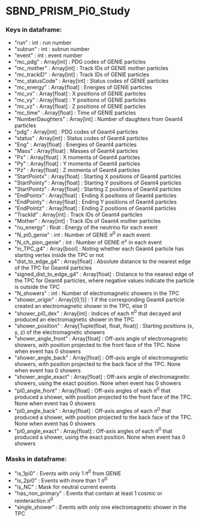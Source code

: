 # SBND_PRISM_Pi0_Study

### Keys in dataframe:
- "run" : int : run number
- "subrun" : int : subrun number
- "event" : int : event number
- "mc_pdg" : Array[int] : PDG codes of GENIE particles
- "mc_mother" : Array[int] : Track IDs of GENIE mother particles
- "mc_trackID" : Array[int] : Track IDs of GENIE particles
- "mc_statusCode" : Array[int] : Status codes of GENIE particles
- "mc_energy" : Array[float] : Energies of GENIE particles
- "mc_vx" : Array[float] : X positions of GENIE particles
- "mc_vy" : Array[float] : Y positions of GENIE particles
- "mc_vz" : Array[float] : Z positions of GENIE particles
- "mc_time" : Array[float] : Time of GENIE particles
- "NumberDaughters" : Array[int] : Number of daughters from Geant4 particles
- "pdg" : Array[int] : PDG codes of Geant4 particles
- "status" : Array[int] : Status codes of Geant4 particles
- "Eng" : Array[float] : Energies of Geant4 particles
- "Mass" : Array[float] : Masses of Geant4 particles
- "Px" : Array[float] : X momenta of Geant4 particles
- "Py" : Array[float] : Y momenta of Geant4 particles
- "Pz" : Array[float] : Z momenta of Geant4 particles
- "StartPointx" : Array[float] : Starting X positions of Geant4 particles
- "StartPointy" : Array[float] : Starting Y positions of Geant4 particles
- "StartPointz" : Array[float] : Starting Z positions of Geant4 particles
- "EndPointx" : Array[float] : Ending X positions of Geant4 particles
- "EndPointy" : Array[float] : Ending Y positions of Geant4 particles
- "EndPointz" : Array[float] : Ending Z positions of Geant4 particles
- "TrackId" : Array[int] : Track IDs of Geant4 particles
- "Mother" : Array[int] : Track IDs of Geant4 mother particles
- "nu_energy" : float : Energy of the neutrino for each event
- "N_pi0_genie" : int : Number of GENIE $\pi^0$ in each event
- "N_ch_pion_genie" : int : Number of GENIE $\pi^\pm$ in each event
- "in_TPC_g4" : Array[bool] : Noting whether each Geant4 particle has starting vertex inside the TPC or not
- "dist_to_edge_g4" : Array[float] : Absolute distance to the nearest edge of the TPC for Geant4 particles
- "signed_dist_to_edge_g4" : Array[float] : Distance to the nearest edge of the TPC for Geant4 particles, where negative values indicate the particle is outside the TPC
- "N_showers" : int : Number of electromagnetic showers in the TPC
- "shower_origin" : Array[{0,1}] : 1 if the corresponding Geant4 particle created an electromagnetic shower in the TPC, else 0
- "shower_pi0_dex" : Array[int] : Indices of each $\pi^0$ that decayed and produced an electromagnetic shower in the TPC
- "shower_position" : Array[Tuple(float, float, float)] : Starting positions (x, y, z) of the electromagnetic showers
- "shower_angle_front" : Array[float] : Off-axis angle of electromagnetic showers, with position projected to the front face of the TPC. None when event has 0 showers
- "shower_angle_back" : Array[float] : Off-axis angle of electromagnetic showers, with position projected to the back face of the TPC. None when event has 0 showers
- "shower_angle_exact" : Array[float] : Off-axis angle of electromagnetic showers, using the exact position. None when event has 0 showers
- "pi0_angle_front" : Array[float] : Off-axis angles of each $\pi^0$ that produced a shower, with position projected to the front face of the TPC. None when event has 0 showers
- "pi0_angle_back" : Array[float] : Off-axis angles of each $\pi^0$ that produced a shower, with position projected to the back face of the TPC. None when event has 0 showers
- "pi0_angle_exact" : Array[float] : Off-axis angles of each $\pi^0$ that produced a shower, using the exact position. None when event has 0 showers

### Masks in dataframe:
- "is_1pi0" : Events with only 1 $\pi^0$ from GENIE
- "is_2pi0" : Events with more than 1 $\pi^0$
- "is_NC" : Mask for neutral current events
- "has_non_primary" : Events that contain at least 1 cosmic or reinteraction $\pi^0$
- "single_shower" : Events with only one electromagnetic shower in the TPC